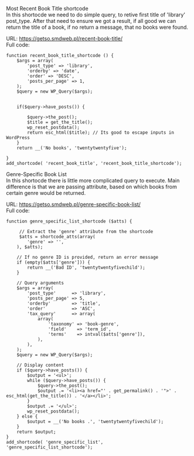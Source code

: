 Most Recent Book Title shortcode <br>
In this shortocde we need to do simple query, to retive first title of 'library' post_type.
After that need to ensure we got a result, if all good we can return the title of a book,
if no return a message, that no books were found.

URL: https://getso.smdweb.pl/recent-book-title/ <br>
Full code:
```
function recent_book_title_shortcode () {
    $args = array(
        'post_type' => 'library',
        'orderby' => 'date',
        'order' => 'DESC',
        'posts_per_page' => 1,
    );
    $query = new WP_Query($args);
    
    
    if($query->have_posts()) {
    
        $query->the_post();
        $title = get_the_title(); 
        wp_reset_postdata(); 
        return esc_html($title); // Its good to escape inputs in WordPress
    } 
    return __('No books', 'twentytwentyfive');

}
add_shortcode( 'recent_book_title', 'recent_book_title_shortcode');
```

Genre-Specific Book List <br>
In this shortocde there is little more complicated query to execute. 
Main difference is that we are passing attribute, based on which books from certain
genre would be returned.

URL: https://getso.smdweb.pl/genre-specific-book-list/ <br>
Full code:
```
function genre_specific_list_shortcode ($atts) {

     // Extract the 'genre' attribute from the shortcode
     $atts = shortcode_atts(array(
        'genre' => '', 
    ), $atts);
    
    // If no genre ID is provided, return an error message
    if (empty($atts['genre'])) {
        return __('Bad ID', 'twentytwentyfivechild');
    }

    // Query arguments
    $args = array(
        'post_type'      => 'library',  
        'posts_per_page' => 5,
        'orderby'        => 'title',
        'order'          => 'ASC',
        'tax_query'      => array(
            array(
                'taxonomy' => 'book-genre',
                'field'    => 'term_id',
                'terms'    => intval($atts['genre']),
            ),
        ),
    );
    $query = new WP_Query($args);

    // Display content
    if ($query->have_posts()) {
        $output = '<ul>';
        while ($query->have_posts()) {
            $query->the_post();
            $output .= '<li><a href="' . get_permalink() . '">' . esc_html(get_the_title()) . '</a></li>';
        }
        $output .= '</ul>';
        wp_reset_postdata();
    } else {
        $output = __('No books .', 'twentytwentyfivechild');
    }
    return $output;
}
add_shortcode( 'genre_specific_list', 'genre_specific_list_shortcode');
```
